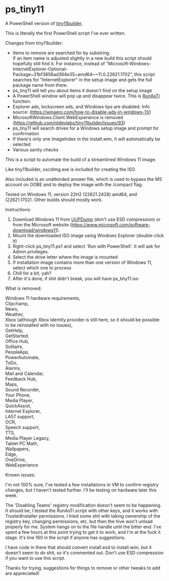# ps_tiny11

A PowerShell version of [tiny11builder](https://github.com/ntdevlabs/tiny11builder).

This is literally the first PowerShell script I've ever written.

Changes from tiny11builder:

- Items to remove are searched for by substring.  
If an item name is adjusted slightly in a new build this script should hopefully still find it.  For instance, instead of "Microsoft-Windows-InternetExplorer-Optional-Package\~31bf3856ad364e35\~amd64\~\~11.0.22621.1702", this script searches for "InternetExplorer" in the setup image and gets the full package name from there.
- ps_tiny11 will tell you about items it doesn't find on the setup image
- A PowerShell window will pop up and disappear twice.  This is [RunAsTI](https://github.com/AveYo/LeanAndMean/blob/main/RunAsTI.ps1) function.
- Explorer ads, lockscreen ads, and Windows tips are disabled.  Info source: (<https://winaero.com/how-to-disable-ads-in-windows-11/>)
- MicrosoftWindows.Client.WebExperience is removed (<https://github.com/ntdevlabs/tiny11builder/issues/93>)
- ps_tiny11 will search drives for a Windows setup image and prompt for confirmation
- If there's only one ImageIndex in the install.wim, it will automatically be selected
- Various sanity checks

This is a script to automate the build of a streamlined Windows 11 image.

Like tiny11builder, oscdimg.exe is included for creating the ISO.

Also included is an unattended answer file, which is used to bypass the MS account on OOBE and to deploy the image with the /compact flag.

Tested on Windows 11, version 22H2 (22621.2428) amd64, and (22621.1702).  Other builds should mostly work.

Instructions:

1. Download Windows 11 from [UUPDump](https://uupdump.net/) (don't use ESD compression) or from the Microsoft website (<https://www.microsoft.com/software-download/windows11>).
2. Mount the downloaded ISO image using Windows Explorer (double-click it)
3. Right-click ps_tiny11.ps1 and select 'Run with PowerShell'.  It will ask for Admin privileges.
4. Select the drive letter where the image is mounted
5. If installation image contains more than one version of Windows 11, select which one to process
6. Chill for a bit, yah?
7. After it's done, if shit didn't break, you will have ps_tiny11.iso

What is removed:

Windows 11 hardware requirements,  
Clipchamp,  
News,  
Weather,  
Xbox (although Xbox Identity provider is still here, so it should be possible to be reinstalled with no issues),  
GetHelp,  
GetStarted,  
Office Hub,  
Solitaire,  
PeopleApp,  
PowerAutomate,  
ToDo,  
Alarms,  
Mail and Calendar,  
Feedback Hub,  
Maps,  
Sound Recorder,  
Your Phone,  
Media Player,  
QuickAssist,  
Internet Explorer,  
LA57 support,  
OCR,  
Speech support,  
TTS,  
Media Player Legacy,  
Tablet PC Math,  
Wallpapers,  
Edge,  
OneDrive,  
WebExperience  

Known issues:

I'm not 100% sure, I've tested a few installations in VM to confirm registry changes, but I haven't tested further.  I'll be testing on hardware later this week.

The 'Disabling Teams' registry modification doesn't seem to be happening.  It should be, I tested the RunAsTI script with other keys, and it works with TrustedInstaller permissions.  I tried some shit with taking ownership of the registry key, changing permissions, etc. but then the hive won't unload properly for me.  System hangs on to the file handle until the bitter end.  I've spent a few hours at this point trying to get it to work, and I'm at the fuck it stage.  It's line 160 in the script if anyone has suggestions.

I have code in there that should convert install.esd to install.wim, but it doesn't seem to do shit, so it's commented out.  Don't use ESD compression if you want to use this script.

Thanks for trying, suggestions for things to remove or other tweaks to add are appreciated!
